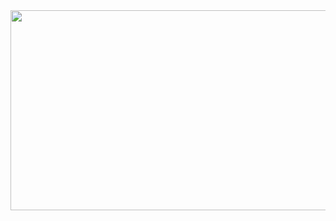 <div align="center">

<img src="https://lh3.googleusercontent.com/m1IpdxiKT9tVDpB-IrpyFr9i6rftva32FhRWewjcENx6qE_dtqV-wzhr-kqLXlOf67DsX-DVJygpDw3T4kCBN958x3uFOXW9tZT8TYxrLOpiaXSU0ybhMB0DTb27WWuZFQ=w1280" width="640" height="320" />
